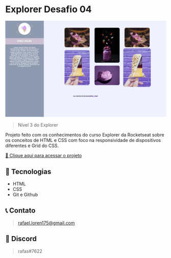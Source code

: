 # Explorer Desafio 04 
 
![preview](./github/preview.png)

> Nível 3 do Explorer

Projeto feito com os conhecimentos do curso Explorer da Rocketseat sobre os conceitos de HTML e CSS com foco na responsividade de dispositivos diferentes e Grid do CSS.

[🔗 Clique aqui para acessar o projeto](https://loren175.github.io/Desafio-04)

## 🚀 Tecnologias

- HTML
- CSS
- Git e Github

## 📞 Contato

>rafael.loren175@gmail.com

## 👾 Discord

>rafas#7622